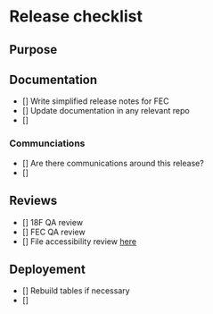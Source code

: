 # Release checklist

## Purpose

## Documentation
- [] Write simplified release notes for FEC
- [] Update documentation in any relevant repo
- []

### Communciations
- [] Are there communications around this release?
- []

## Reviews
- [] 18F QA review
- [] FEC QA review
- [] File accessibility review [here](https://github.com/18F/Accessibility_Reviews/issues/new)

## Deployement
- [] Rebuild tables if necessary
- []

